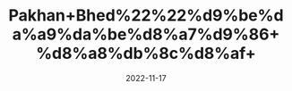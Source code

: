---
title: 'Pakhan+Bhed%22%22%d9%be%da%a9%da%be%d8%a7%d9%86+%d8%a8%db%8c%d8%af+'
date: '2022-11-17' 
metatag: '' 
inventory: '0' 
draft: false 
# meta description 
shortDescripton: 'The+beneficial+properties+of+Pakhanbhed+include+antidiabetic%2c+hepatoprotective%2c+antitumor%2c+antibacterial%2c+anti-inflammatory%2c+antifungal%2c+and+cardioprotective+activities.'
description: 'Herbs+%d8%ac%da%91%db%8c+%d8%a8%d9%88%d9%b9%db%8c'
longdescription: ''
tags: ''
brand: ''
subCategory: ''
unit: '10 gm-Pk'
sellCount: '0'
featured: True
# product Price
price: '30.0'
# Product Short Description
shortDescription: 'The+beneficial+properties+of+Pakhanbhed+include+antidiabetic%2c+hepatoprotective%2c+antitumor%2c+antibacterial%2c+anti-inflammatory%2c+antifungal%2c+and+cardioprotective+activities.'
productID: '034670B3-9C24-ED11-9968-005056B3A416'
type: 'products'
category: 'Herbs+%d8%ac%da%91%db%8c+%d8%a8%d9%88%d9%b9%db%8c' 
thumnailproduct: 'https://eraconnect.blob.core.windows.net/product-images/aminsaddiquidawakhana/034670B3-9C24-ED11-9968-005056B3A416.webp' 
images:
  - image: 'https://eraconnect.blob.core.windows.net/product-images/aminsaddiquidawakhana/034670B3-9C24-ED11-9968-005056B3A416.webp'  
Variants:
---